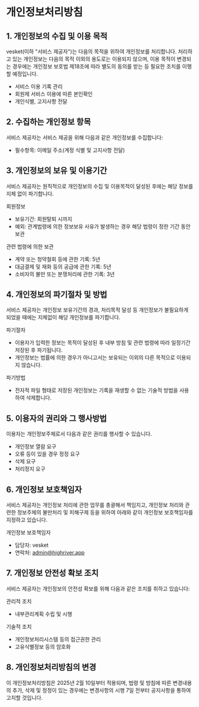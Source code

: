 # 개인정보처리방침

## 1. 개인정보의 수집 및 이용 목적

vesket(이하 "서비스 제공자")는 다음의 목적을 위하여 개인정보를 처리합니다. 처리하고 있는 개인정보는 다음의 목적 이외의 용도로는 이용되지 않으며, 이용 목적이 변경되는 경우에는 개인정보 보호법 제18조에 따라 별도의 동의를 받는 등 필요한 조치를 이행할 예정입니다.

- 서비스 이용 기록 관리
- 회원제 서비스 이용에 따른 본인확인
- 개인식별, 고지사항 전달

## 2. 수집하는 개인정보 항목

서비스 제공자는 서비스 제공을 위해 다음과 같은 개인정보를 수집합니다:

- 필수항목: 이메일 주소(계정 식별 및 고지사항 전달)

## 3. 개인정보의 보유 및 이용기간

서비스 제공자는 원칙적으로 개인정보의 수집 및 이용목적이 달성된 후에는 해당 정보를 지체 없이 파기합니다.

회원정보

- 보유기간: 회원탈퇴 시까지
- 예외: 관계법령에 의한 정보보유 사유가 발생하는 경우 해당 법령이 정한 기간 동안 보관

관련 법령에 의한 보관

- 계약 또는 청약철회 등에 관한 기록: 5년
- 대금결제 및 재화 등의 공급에 관한 기록: 5년
- 소비자의 불만 또는 분쟁처리에 관한 기록: 3년

## 4. 개인정보의 파기절차 및 방법

서비스 제공자는 개인정보 보유기간의 경과, 처리목적 달성 등 개인정보가 불필요하게 되었을 때에는 지체없이 해당 개인정보를 파기합니다.

파기절차

- 이용자가 입력한 정보는 목적이 달성된 후 내부 방침 및 관련 법령에 따라 일정기간 저장된 후 파기됩니다.
- 개인정보는 법률에 의한 경우가 아니고서는 보유되는 이외의 다른 목적으로 이용되지 않습니다.

파기방법

- 전자적 파일 형태로 저장된 개인정보는 기록을 재생할 수 없는 기술적 방법을 사용하여 삭제합니다.

## 5. 이용자의 권리와 그 행사방법

이용자는 개인정보주체로서 다음과 같은 권리를 행사할 수 있습니다.

- 개인정보 열람 요구
- 오류 등이 있을 경우 정정 요구
- 삭제 요구
- 처리정지 요구

## 6. 개인정보 보호책임자

서비스 제공자는 개인정보 처리에 관한 업무를 총괄해서 책임지고, 개인정보 처리와 관련한 정보주체의 불만처리 및 피해구제 등을 위하여 아래와 같이 개인정보 보호책임자를 지정하고 있습니다.

개인정보 보호책임자

- 담당자: vesket
- 연락처: admin@highriver.app

## 7. 개인정보 안전성 확보 조치

서비스 제공자는 개인정보의 안전성 확보를 위해 다음과 같은 조치를 취하고 있습니다:

관리적 조치

- 내부관리계획 수립 및 시행

기술적 조치

- 개인정보처리시스템 등의 접근권한 관리
- 고유식별정보 등의 암호화

## 8. 개인정보처리방침의 변경

이 개인정보처리방침은 2025년 2월 10일부터 적용되며, 법령 및 방침에 따른 변경내용의 추가, 삭제 및 정정이 있는 경우에는 변경사항의 시행 7일 전부터 공지사항을 통하여 고지할 것입니다.
